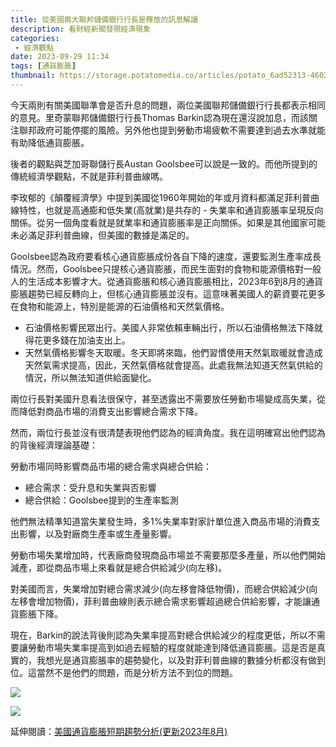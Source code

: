 ```yaml
---
title: 從美國兩大聯邦儲備銀行行長是釋放的訊息解讀
description: 看財經新聞發現經濟現象
categories:
 - 經濟觀點
date: 2023-09-29 11:34
tags: [通貨膨脹]
thumbnail: https://storage.potatomedia.co/articles/potato_6ad52313-4602-4239-b8a3-063a834294c0_ca46a35f69fc2c4ab5ea8a25e63bf483ef87497e.png
---
```


今天兩則有關美國聯準會是否升息的問題，兩位美國聯邦儲備銀行行長都表示相同的意見。里奇蒙聯邦儲備銀行行長Thomas Barkin認為現在還沒說加息，而該關注聯邦政府可能停擺的風險。另外他也提到勞動市場疲軟不需要達到過去水準就能有助降低通貨膨脹。

後者的觀點與芝加哥聯儲行長Austan Goolsbee可以說是一致的。而他所提到的傳統經濟學觀點，不就是菲利普曲線嗎。

李玫郁的《顛覆經濟學》中提到美國從1960年開始的年或月資料都滿足菲利普曲線特性，也就是高通膨和低失業(高就業)是共存的 - 失業率和通貨膨脹率呈現反向關係。從另一個角度看就是就業率和通貨膨脹率是正向關係。如果是其他國家可能未必滿足菲利普曲線，但美國的數據是滿足的。

Goolsbee認為政府要看核心通貨膨脹成份各自下降的速度，還要監測生產率成長情況。然而，Goolsbee只提核心通貨膨脹，而民生面對的食物和能源價格對一般人的生活成本影響才大。從通貨膨脹和核心通貨膨脹相比，2023年6到8月的通貨膨脹趨勢已經反轉向上，但核心通貨膨脹並沒有。這意味著美國人的薪資要花更多在食物和能源上，特別是能源的石油價格和天然氣價格。

- 石油價格影響民眾出行。美國人非常依賴車輛出行，所以石油價格無法下降就得花更多錢在加油支出上。
- 天然氣價格影響冬天取暖。冬天即將來臨，他們習慣使用天然氣取暖就會造成天然氣需求提高，因此，天然氣價格就會提高。此處我無法知道天然氣供給的情況，所以無法知道供給面變化。

兩位行長對美國升息看法很保守，甚至透露出不需要放任勞動市場變成高失業，從而降低對商品市場的消費支出影響總合需求下降。

然而，兩位行長並沒有很清楚表現他們認為的經濟角度。我在這明確寫出他們認為的背後經濟理論基礎：

勞動市場同時影響商品市場的總合需求與總合供給：

- 總合需求：受升息和失業與否影響
- 總合供給：Goolsbee提到的生產率監測

他們無法精準知道當失業發生時，多1%失業率對家計單位進入商品市場的消費支出影響，以及對廠商生產率或生產量影響。

勞動市場失業增加時，代表廠商發現商品市場並不需要那麼多產量，所以他們開始減產，即從商品市場上來看就是總合供給減少(向左移)。

對美國而言，失業增加對總合需求減少(向左移會降低物價)，而總合供給減少(向左移會增加物價)，菲利普曲線則表示總合需求影響超過總合供給影響，才能讓通貨膨脹下降。

現在，Barkin的說法背後則認為失業率提高對總合供給減少的程度更低，所以不需要讓勞動市場失業率提高到如過去經驗的程度就能達到降低通貨膨脹。這是否是真實的，我想光是通貨膨脹率的趨勢變化，以及對菲利普曲線的數據分析都沒有做到位。這當然不是他們的問題，而是分析方法不到位的問題。

![](https://storage.potatomedia.co/articles/potato_6ad52313-4602-4239-b8a3-063a834294c0_ca46a35f69fc2c4ab5ea8a25e63bf483ef87497e.png)

![](https://scontent.ftpe4-1.fna.fbcdn.net/v/t39.30808-6/381163877_749421343864561_7813267914805118956_n.jpg?_nc_cat=103&ccb=1-7&_nc_sid=49d041&_nc_ohc=qRdFatfVHvcAX-iB6TS&_nc_ht=scontent.ftpe4-1.fna&oh=00_AfBzfPSURya3wPmCtaNqAp04ynaKzdKjZR9377ESI-01rw&oe=651816B9)

延伸閱讀：[美國通貨膨脹短期趨勢分析(更新2023年8月)](https://meiyulee.github.io/leetalk/2023/09/20/usinflation)
